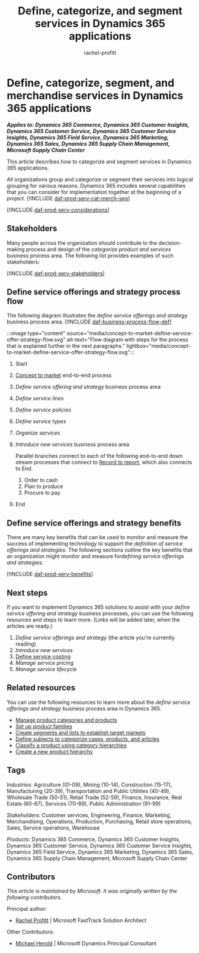 ﻿---
title: Define, categorize, and segment services in Dynamics 365 applications
description: Learn how you can use Dynamics 365 products to support your organization's business processes to capture a strategy for the services that you want to sell.
ms.date: 11/24/2023
ms.topic: conceptual
author: rachel-profitt
ms.author: raprofit
---

# Define, categorize, segment, and merchandise services in Dynamics 365 applications

***Applies to: Dynamics 365 Commerce, Dynamics 365 Customer Insights, Dynamics 365 Customer Service, Dynamics 365 Customer Service Insights, Dynamics 365 Field Service, Dynamics 365 Marketing, Dynamics 365 Sales, Dynamics 365 Supply Chain Management, Microsoft Supply Chain Center***

This article describes how to categorize and segment services in Dynamics 365 applications.

All organizations group and categorize or segment their services into logical grouping for various reasons. Dynamics 365 includes several capabilities that you can consider for implementation together at the beginning of a project.  [!INCLUDE [daf-prod-serv-cat-merch-seg](../includes/daf-prod-serv-cat-merch-seg.md)]

[!INCLUDE [daf-prod-serv-considerations](../includes/daf-prod-serv-considerations.md)]

## Stakeholders 

Many people across the organization should contribute to the decision-making process and design of the *categorize product and services* business process area. The following list provides examples of such stakeholders:

[!INCLUDE [daf-prod-serv-stakeholders](../includes/daf-prod-serv-stakeholders.md)]

## Define service offerings and strategy process flow 

The following diagram illustrates the *define service offerings and strategy* business process area. [!INCLUDE [daf-business-process-flow-def](~/../shared-content/shared/guidance-includes/daf-business-process-flow-def.md)]

:::image type="content" source="media/concept-to-market-define-service-offer-strategy-flow.svg" alt-text="Flow diagram with steps for the process that is explained further in the next paragraphs." lightbox="media/concept-to-market-define-service-offer-strategy-flow.svg":::

1. Start

2. [Concept to market](concept-to-market-overview.md) end-to-end process

3. *Define service offering and strategy* business process area

4. *Define service lines*

5. *Define service policies*

6. *Define service types*

7. *Organize services*

8. *Introduce new services* business process area

    Parallel branches connect to each of the following end-to-end down stream processes that connect to [Record to report](record-to-report-overview.md), which also connects to End.

    1. Order to cash
    2. Plan to produce
    3. Procure to pay
9. End

## Define service offerings and strategy benefits

There are many key benefits that can be used to monitor and measure the success of implementing technology to support the *definition of service offerings and strategies*. The following sections outline the key benefits that an organization might monitor and measure for*defining service offerings and strategies*.

[!INCLUDE [daf-prod-serv-benefits](../includes/daf-prod-serv-benefits.md)]

## Next steps

If you want to implement Dynamics 365 solutions to assist with your *define service offering and strategy* business processes, you can use the following resources and steps to learn more. (Links will be added later, when the articles are ready.)

1. *Define service offerings and strategy* (the article you're currently reading)  
2. *Introduce new services*
3. [Define service costing](concept-to-market-define-service-costing-overview.md)  
4. *Manage service pricing*
5. *Manage service lifecycle*

## Related resources

You can use the following resources to learn more about the *define service offerings and strategy* business process area in Dynamics 365.

- [Manage product categories and products](/dynamics365/commerce/category-management-product-creation)
- [Set up product families](/dynamics365/sales/create-product-family)
- [Create segments and lists to establish target markets](/dynamics365/marketing/segmentation-lists-subscriptions)
- [Define subjects to categorize cases, products, and articles](/power-platform/admin/define-subjects-categorize-cases-products-articles)
- [Classify a product using category hierarchies](/dynamics365/supply-chain/pim/tasks/classify-product-category-hierarchies)
- [Create a new product hierarchy](/dynamics365/commerce/create-product-hierarchy)

## Tags

*Industries:* Agriculture (01-09), Mining (10-14), Construction (15-17), Manufacturing (20-39), Transportation and Public Utilities (40-49), Wholesale Trade (50-51), Retail Trade (52-59), Finance, Insurance, Real Estate (60-67), Services (70-89), Public Administration (91-99)

*Stakeholders:* Customer services, Engineering, Finance, Marketing, Merchandising, Operations, Production, Purchasing, Retail store operations, Sales, Service operations, Warehouse

*Products:* Dynamics 365 Commerce, Dynamics 365 Customer Insights, Dynamics 365 Customer Service, Dynamics 365 Customer Service Insights, Dynamics 365 Field Service, Dynamics 365 Marketing, Dynamics 365 Sales, Dynamics 365 Supply Chain Management, Microsoft Supply Chain Center

## Contributors

*This article is maintained by Microsoft. It was originally written by the following contributors.*

Principal author:

- [Rachel Profitt](https://linkedin.com/in/rachelprofitt) \| Microsoft FastTrack Solution Architect

Other Contributors:

- [Michael Herold](https://linkedin.com/in/maherold) \| Microsoft Dynamics Principal Consultant

